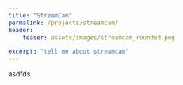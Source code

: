 ```yaml
---
title: "StreamCam"
permalink: /projects/streamcam/
header:
    teaser: assets/images/streamcam_rounded.png

excerpt: "tell me about streamcam"
---
```



asdfds